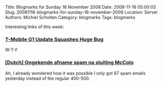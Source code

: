 Title: Blogmarks for Sunday 16 November 2008
Date: 2008-11-16 05:00:03
Slug: 20081116-blogmarks-for-sunday-16-november-2008
Location: Server
Authors: Michiel Scholten
Category: blogmarks
Tags: blogmarks

<p>Interesting links of this week:</p>
<h3><a href="http://www.brighthand.com/default.asp?newsID=14572">T-Mobile G1 Update Squashes Huge Bug</a></h3>
<p>W-T-F</p>
<h3><a href="http://security.nl/artikel/24582/1/Ongekende_afname_spam_na_sluiting_McColo.html">[Dutch] Ongekende afname spam na sluiting McColo</a></h3>
<p>Ah, I already wondered how it was possible I only got 87 spam emails yesterday instead of the regular 400-500.</p>
